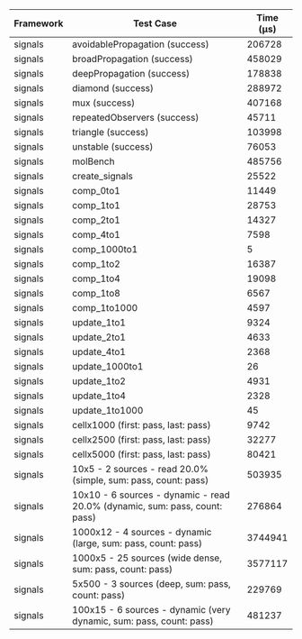 | Framework | Test Case | Time (μs) |
| --- | --- | --- |
| signals | avoidablePropagation (success) | 206728 |
| signals | broadPropagation (success) | 458029 |
| signals | deepPropagation (success) | 178838 |
| signals | diamond (success) | 288972 |
| signals | mux (success) | 407168 |
| signals | repeatedObservers (success) | 45711 |
| signals | triangle (success) | 103998 |
| signals | unstable (success) | 76053 |
| signals | molBench | 485756 |
| signals | create_signals | 25522 |
| signals | comp_0to1 | 11449 |
| signals | comp_1to1 | 28753 |
| signals | comp_2to1 | 14327 |
| signals | comp_4to1 | 7598 |
| signals | comp_1000to1 | 5 |
| signals | comp_1to2 | 16387 |
| signals | comp_1to4 | 19098 |
| signals | comp_1to8 | 6567 |
| signals | comp_1to1000 | 4597 |
| signals | update_1to1 | 9324 |
| signals | update_2to1 | 4633 |
| signals | update_4to1 | 2368 |
| signals | update_1000to1 | 26 |
| signals | update_1to2 | 4931 |
| signals | update_1to4 | 2328 |
| signals | update_1to1000 | 45 |
| signals | cellx1000 (first: pass, last: pass) | 9742 |
| signals | cellx2500 (first: pass, last: pass) | 32277 |
| signals | cellx5000 (first: pass, last: pass) | 80421 |
| signals | 10x5 - 2 sources - read 20.0% (simple, sum: pass, count: pass) | 503935 |
| signals | 10x10 - 6 sources - dynamic - read 20.0% (dynamic, sum: pass, count: pass) | 276864 |
| signals | 1000x12 - 4 sources - dynamic (large, sum: pass, count: pass) | 3744941 |
| signals | 1000x5 - 25 sources (wide dense, sum: pass, count: pass) | 3577117 |
| signals | 5x500 - 3 sources (deep, sum: pass, count: pass) | 229769 |
| signals | 100x15 - 6 sources - dynamic (very dynamic, sum: pass, count: pass) | 481237 |
